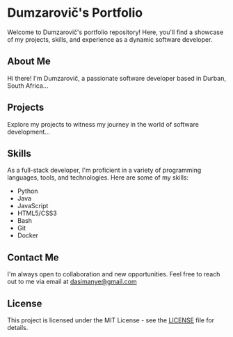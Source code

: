 # Dumzarovič's Portfolio

Welcome to Dumzarovič's portfolio repository! Here, you'll find a showcase of my projects, skills, and experience as a dynamic software developer.

## About Me

Hi there! I'm Dumzarovič, a passionate software developer based in Durban, South Africa...

## Projects

Explore my projects to witness my journey in the world of software development...

## Skills

As a full-stack developer, I'm proficient in a variety of programming languages, tools, and technologies. Here are some of my skills:

- Python
- Java
- JavaScript
- HTML5/CSS3
- Bash
- Git
- Docker
  
## Contact Me

I'm always open to collaboration and new opportunities. Feel free to reach out to me via email at dasimanye@gmail.com

## License

This project is licensed under the MIT License - see the [LICENSE](LICENSE) file for details.
